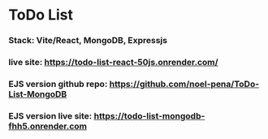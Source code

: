 # ToDo List

### Stack: Vite/React, MongoDB, Expressjs

### live site: https://todo-list-react-50js.onrender.com/

### EJS version github repo: https://github.com/noel-pena/ToDo-List-MongoDB

### EJS version live site: https://todo-list-mongodb-fhh5.onrender.com
